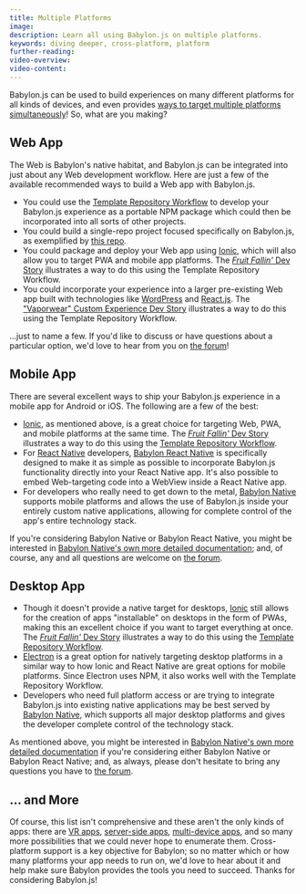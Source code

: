 ```yaml
---
title: Multiple Platforms
image:
description: Learn all using Babylon.js on multiple platforms.
keywords: diving deeper, cross-platform, platform
further-reading:
video-overview:
video-content:
---
```


Babylon.js can be used to build experiences on many different platforms for
all kinds of devices, and even provides
[ways to target multiple platforms simultaneously](/toolsAndResources/templateRepositories#the-template-repository-workflow)!
So, what are you making?

## Web App

The Web is Babylon's native habitat, and Babylon.js can be integrated into
just about any Web development workflow. Here are just a few of the
available recommended ways to build a Web app with Babylon.js.

- You could use the
  [Template Repository Workflow](/toolsAndResources/templateRepositories#the-template-repository-workflow)
  to develop your Babylon.js experience as a portable NPM package which
  could then be incorporated into all sorts of other projects.
- You could build a single-repo project focused specifically on
  Babylon.js, as exemplified by
  [this repo](https://github.com/RaananW/babylonjs-webpack-es6).
- You could package and deploy your Web app using
  [Ionic](https://ionicframework.com/), which will also allow you to
  target PWA and mobile app platforms. The
  [_Fruit Fallin'_ Dev Story](/guidedLearning/devStories/fruitFalling)
  illustrates a way to do this using the Template Repository Workflow.
- You could incorporate your experience into a larger pre-existing Web app
  built with technologies like
  [WordPress](https://wordpress.com/)
  and
  [React.js](https://reactjs.org/).
  The
  ["Vaporwear" Custom Experience Dev Story](/guidedLearning/devStories/vaporwearConfigurator)
  illustrates a way to do this using the Template Repository Workflow.

...just to name a few. If you'd like to discuss or have questions about a
particular option, we'd love to hear from you on
[the forum](https://forum.babylonjs.com/c/questions/)!

## Mobile App

There are several excellent ways to ship your Babylon.js experience in a
mobile app for Android or iOS. The following are a few of the best:

- [Ionic](https://ionicframework.com/), as mentioned above, is a great
  choice for targeting Web, PWA, and mobile platforms at the same time.
  The
  [_Fruit Fallin'_ Dev Story](/guidedLearning/devStories/fruitFalling)
  illustrates a way to do this using the
  [Template Repository Workflow](/toolsAndResources/templateRepositories#the-template-repository-workflow).
- For
  [React Native](https://reactnative.dev/)
  developers,
  [Babylon React Native](https://github.com/BabylonJS/BabylonReactNative)
  is specifically designed to make it as simple as possible to
  incorporate Babylon.js functionality directly into your React Native
  app. It's also possible to embed Web-targeting code into a WebView
  inside a React Native app.
- For developers who really need to get down to the metal,
  [Babylon Native](https://github.com/BabylonJS/BabylonNative) supports
  mobile platforms and allows the use of Babylon.js inside your entirely
  custom native applications, allowing for complete control of the
  app's entire technology stack.

If you're considering Babylon Native or Babylon React Native, you might
be interested in
[Babylon Native's own more detailed documentation](https://github.com/BabylonJS/BabylonNative/blob/master/Documentation/WhenToUseBabylonNative.md);
and, of course, any and all questions are welcome on
[the forum](https://forum.babylonjs.com/c/questions/).

## Desktop App

- Though it doesn't provide a native target for desktops,
  [Ionic](https://ionicframework.com/)
  still allows for the creation of apps "installable" on desktops in the
  form of PWAs, making this an excellent choice if you want to target
  everything at once. The
  [_Fruit Fallin'_ Dev Story](/guidedLearning/devStories/fruitFalling)
  illustrates a way to do this using the
  [Template Repository Workflow](/toolsAndResources/templateRepositories#the-template-repository-workflow).
- [Electron](https://www.electronjs.org/)
  is a great option for natively targeting desktop platforms in a similar
  way to how Ionic and React Native are great options for mobile
  platforms. Since Electron uses NPM, it also works well with the
  Template Repository Workflow.
- Developers who need full platform access or are trying to integrate
  Babylon.js into existing native applications may be best served by
  [Babylon Native](https://github.com/BabylonJS/BabylonNative),
  which supports all major desktop platforms and gives the developer
  complete control of the technology stack.

As mentioned above, you might be interested in
[Babylon Native's own more detailed documentation](https://github.com/BabylonJS/BabylonNative/blob/master/Documentation/WhenToUseBabylonNative.md)
if you're considering either Babylon Native or Babylon React Native;
and, as always, please don't hesitate to bring any questions you have to
[the forum](https://forum.babylonjs.com/c/questions/).

## ... and More

Of course, this list isn't comprehensive and these aren't the only kinds
of apps: there are
[VR apps](/features/featuresDeepDive/webXR),
[server-side apps](/setup/support/serverSide),
[multi-device apps](/guidedLearning/networking/Colyseus),
and so many more possibilities that we could never hope to enumerate
them. Cross-platform support is a key objective for Babylon; so
no matter which or how many platforms your app needs to run on, we'd love
to hear about it and help make sure Babylon provides the tools you need
to succeed. Thanks for considering Babylon.js!
